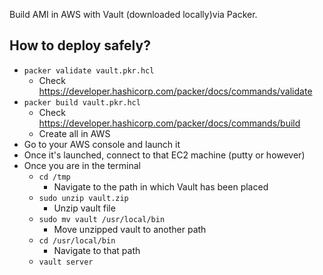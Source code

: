 Build AMI in AWS with Vault (downloaded locally)via Packer.

## How to deploy safely?
* `packer validate vault.pkr.hcl`
  * Check https://developer.hashicorp.com/packer/docs/commands/validate
* `packer build vault.pkr.hcl`
  * Check https://developer.hashicorp.com/packer/docs/commands/build
  *  Create all in AWS
* Go to your AWS console and launch it
* Once it's launched, connect to that EC2 machine (putty or however)
* Once you are in the terminal
  * `cd /tmp`
    * Navigate to the path in which Vault has been placed
  * `sudo unzip vault.zip`
    * Unzip vault file
  * `sudo mv vault /usr/local/bin`
    * Move unzipped vault to another path
  * `cd /usr/local/bin`
    * Navigate to that path
  * `vault server`